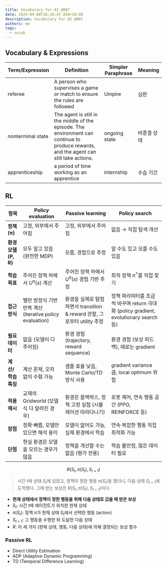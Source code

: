 ```yaml
---
title: Vocabulary for AI @007
date: 2025-09-08T18:18:47.830+10:00
description: Vocabulary for AI @007
authors: me
tags:
  - vocab
---
```


## Vocabulary & Expressions

| Term/Expression | Definition | Simpler Paraphrase | Meaning |
| --- | --- | --- | --- |
| referee | A person who supervises a game or match to ensure the rules are followed | Umpire | 심판 |
| nonterminal state | The agent is still in the middle of the episode. The environment can continue to produce rewards, and the agent can still take actions. | ongoing state | 비종결 상태 |
| apprenticeship | a period of time working as an apprentice | internship | 수습 기간 |

## RL

| 항목 | **Policy evaluation** | **Passive learning**  | **Policy search** |
| --- | --- | --- | --- |
| **정책 (π)** | 고정, 외부에서 주어짐 | 고정, 외부에서 주어짐 | 없음 → 직접 탐색·개선 |
| **환경 모델 (P, R)** | 모두 알고 있음 (완전한 MDP) | 모름, 경험으로 추정 | 알 수도 있고 모를 수도 있음 |
| **학습 목표** | 주어진 정책 하에서 $U^\pi(s)$ 계산 | 주어진 정책 하에서 $U^\pi(s)$ 경험 기반 추정 | 최적 정책 $\pi^*$를 직접 찾기 |
| **접근 방식** | 벨만 방정식 기반 반복 계산 (iterative policy evaluation) | 환경을 실제로 탐험하면서 transition & reward 관찰, 그로부터 utility 추정 | 정책 파라미터를 조금씩 바꾸며 return 극대화 (policy gradient, evolutionary search 등) |
| **필요 데이터** | 없음 (모델이 다 주어짐) | 환경 경험 (trajectory, reward sequence) | 환경 경험 (보상 피드백), 때로는 gradient |
| **계산/학습 특징** | 계산 문제, 오차 없이 수렴 가능 | 샘플 효율 낮음, Monte Carlo/TD 방식 사용 | gradient variance 큼, local optimum 위험 |
| **적용 예시** | 교재의 Gridworld (모델식 다 알려진 경우) | 환경은 블랙박스, 정책 고정 실험 (시뮬레이션 따라다니기) | 로봇 제어, 연속 행동 공간 (PPO, REINFORCE 등) |
| **장점** | 정확·빠름, 모델만 있으면 해석 용이  | 모델이 없어도 가능, 실제 환경에서 학습 | 연속·복잡한 행동 직접 최적화 가능 |
| **단점** | 현실 환경은 모델을 모르는 경우가 많음 | 정책을 개선할 수는 없음 (평가 전용) | 학습 불안정, 많은 데이터 필요 |

$$R(S_t,π(S_t),S_{t+1})$$

> 시간 $t$에 상태 $S_t$에 있었고, 정책이 정한 행동 $π(S_t)$을 했더니, 다음 상태 $S_{t+1}$에 도착했다. 그때 받는 보상은 $R(S_t,π(S_t),S_{t+1})$이다.

- **현재 상태에서 정책이 정한 행동을 취해 다음 상태로 갔을 때 받은 보상**
- $S_t$: 시간 $t$에 에이전트가 위치한 현재 상태
- $π(S_t)$: 정책 π가 현재 상태 $S_t$에서 선택한 행동 (action)
- $S_{t+1}$: 그 행동을 수행한 뒤 도달한 다음 상태
- $R$: 이 세 가지 (현재 상태, 행동, 다음 상태)에 의해 결정되는 보상 함수

### Passive RL

- Direct Utility Estimation
- ADP (Adaptive Dynamic Programming)
- TD (Temporal Difference Learning)
